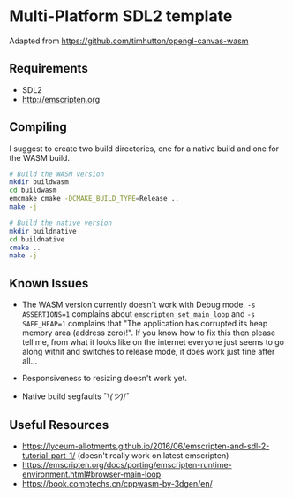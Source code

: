# Multi-Platform SDL2 template

Adapted from https://github.com/timhutton/opengl-canvas-wasm

## Requirements

* SDL2
* http://emscripten.org

## Compiling

I suggest to create two build directories, one for a native build and one for the WASM build.

```bash
# Build the WASM version
mkdir buildwasm
cd buildwasm
emcmake cmake -DCMAKE_BUILD_TYPE=Release ..
make -j

# Build the native version
mkdir buildnative
cd buildnative
cmake ..
make -j
```

## Known Issues

* The WASM version currently doesn't work with Debug mode. `-s ASSERTIONS=1` complains about `emscripten_set_main_loop` and `-s SAFE_HEAP=1` complains that "The application has corrupted its heap memory area (address zero)!". If you know how to fix this then please tell me, from what it looks like on the internet everyone just seems to go along withit and switches to release mode, it does work just fine after all...

* Responsiveness to resizing doesn't work yet.

* Native build segfaults ¯\\_(ツ)_/¯

## Useful Resources

* https://lyceum-allotments.github.io/2016/06/emscripten-and-sdl-2-tutorial-part-1/ (doesn't really work on latest emscripten)
* https://emscripten.org/docs/porting/emscripten-runtime-environment.html#browser-main-loop
* https://book.comptechs.cn/cppwasm-by-3dgen/en/
